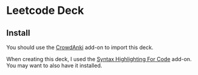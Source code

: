 # Leetcode Deck

## Install

You should use the [CrowdAnki](https://ankiweb.net/shared/info/1788670778) add-on to import this deck.

When creating this deck, I used the [Syntax Highlighting For Code](https://ankiweb.net/shared/info/1463041493) add-on. You may want to also have it installed.

